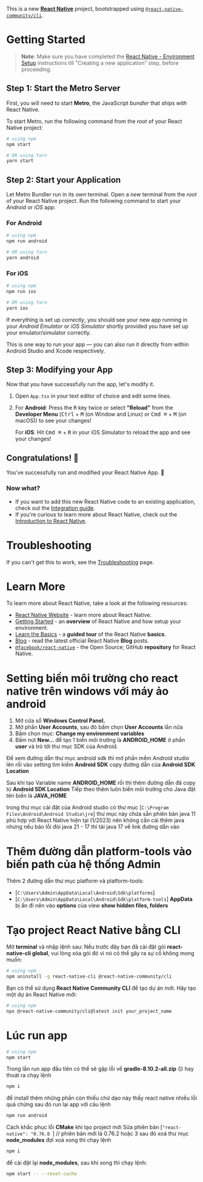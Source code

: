 This is a new [**React Native**](https://reactnative.dev) project, bootstrapped using [`@react-native-community/cli`](https://github.com/react-native-community/cli).

# Getting Started

> **Note**: Make sure you have completed the [React Native - Environment Setup](https://reactnative.dev/docs/environment-setup) instructions till "Creating a new application" step, before proceeding.

## Step 1: Start the Metro Server

First, you will need to start **Metro**, the JavaScript _bundler_ that ships _with_ React Native.

To start Metro, run the following command from the _root_ of your React Native project:

```bash
# using npm
npm start

# OR using Yarn
yarn start
```

## Step 2: Start your Application

Let Metro Bundler run in its _own_ terminal. Open a _new_ terminal from the _root_ of your React Native project. Run the following command to start your _Android_ or _iOS_ app:

### For Android

```bash
# using npm
npm run android

# OR using Yarn
yarn android
```

### For iOS

```bash
# using npm
npm run ios

# OR using Yarn
yarn ios
```

If everything is set up _correctly_, you should see your new app running in your _Android Emulator_ or _iOS Simulator_ shortly provided you have set up your emulator/simulator correctly.

This is one way to run your app — you can also run it directly from within Android Studio and Xcode respectively.

## Step 3: Modifying your App

Now that you have successfully run the app, let's modify it.

1. Open `App.tsx` in your text editor of choice and edit some lines.
2. For **Android**: Press the <kbd>R</kbd> key twice or select **"Reload"** from the **Developer Menu** (<kbd>Ctrl</kbd> + <kbd>M</kbd> (on Window and Linux) or <kbd>Cmd ⌘</kbd> + <kbd>M</kbd> (on macOS)) to see your changes!

   For **iOS**: Hit <kbd>Cmd ⌘</kbd> + <kbd>R</kbd> in your iOS Simulator to reload the app and see your changes!

## Congratulations! :tada:

You've successfully run and modified your React Native App. :partying_face:

### Now what?

- If you want to add this new React Native code to an existing application, check out the [Integration guide](https://reactnative.dev/docs/integration-with-existing-apps).
- If you're curious to learn more about React Native, check out the [Introduction to React Native](https://reactnative.dev/docs/getting-started).

# Troubleshooting

If you can't get this to work, see the [Troubleshooting](https://reactnative.dev/docs/troubleshooting) page.

# Learn More

To learn more about React Native, take a look at the following resources:

- [React Native Website](https://reactnative.dev) - learn more about React Native.
- [Getting Started](https://reactnative.dev/docs/environment-setup) - an **overview** of React Native and how setup your environment.
- [Learn the Basics](https://reactnative.dev/docs/getting-started) - a **guided tour** of the React Native **basics**.
- [Blog](https://reactnative.dev/blog) - read the latest official React Native **Blog** posts.
- [`@facebook/react-native`](https://github.com/facebook/react-native) - the Open Source; GitHub **repository** for React Native.

# Setting biến môi trường cho react native trên windows với máy ảo android

1. Mở cửa sổ **Windows Control Panel.**
2. Mở phần **User Accounts**, sau đó bấm chọn **User Accounts** lần nữa
3. Bấm chọn mục: **Change my environment variables**
4. Bấm nút **New...** để tạo 1 biến môi trường là **ANDROID_HOME** ở phần **user** và trỏ tới thư mục SDK của Android.

Để xem đường dẫn thư mục android sdk thì mở phần mềm Android studio lên rồi vào setting tìm kiếm **Android SDK**
copy đường dẫn của **Android SDK Location**

Sau khi tạo Variable name **ANDROID_HOME** rồi thì thêm đường dẫn đã copy từ **Android SDK Location**
Tiếp theo thêm luôn biến môi trường cho Java đặt tên biến là **JAVA_HOME**

trong thư mục cài đặt của Android studio có thư mục [`C:\Program Files\Android\Android Studio\jre`] thư mục này chứa sẵn phiên bản java 11 phù hợp với React Native hiện tại (1/2023) nên không cần cài thêm java nhưng nếu báo lỗi đòi java 21 - 17 thì tải java 17 về link đường dẫn vào

# Thêm đường dẫn platform-tools vào biến path của hệ thống Admin

Thêm 2 đường dẫn thư mục platform và platform-tools:

- [`C:\Users\Admin\AppData\Local\Android\Sdk\platforms`]
- [`C:\Users\Admin\AppData\Local\Android\Sdk\platform-tools`]
  **AppData** bị ẩn đi nên vào **options** của view **show hidden files, folders**

# Tạo project React Native bằng CLI

Mở **terminal** và nhập lệnh sau:
Nếu trước đây bạn đã cài đặt gói **react-native-cli global**, vui lòng xóa gói đó vì nó có thể gây ra sự cố không mong muốn:

```bash
# using npm
npm uninstall -g react-native-cli @react-native-community/cli
```

Bạn có thể sử dụng **React Native Community CLI** để tạo dự án mới. Hãy tạo một dự án React Native mới:

```bash
# using npm
npx @react-native-community/cli@latest init your_project_name
```

# Lúc run app

```bash
# using npm
npm start
```

Trong lần run app đầu tiên có thể sẽ gặp lỗi về **gradle-8.10.2-all.zip** 😔
hay thoát ra chạy lệnh

```bash
npm i
```

để install thêm những phần còn thiếu chứ dạo này thấy react native nhiều lỗi quá chừng
sau đó run lại app với câu lệnh

```bash
npm run android
```

Cách khắc phục lỗi **CMake** khi tạo project mới
Sửa phiên bản [`"react-native": "0.76.0 `] // phiên bản mới là 0.76.2 hoặc 3
sau đó xoá thư mục **node_modules** đợi xoá xong thì chạy lệnh

```bash
npm i
```

để cài đặt lại **node_modules**, sau khi xong thì chạy lệnh:

```bash
npm start -- --reset-cache
```
